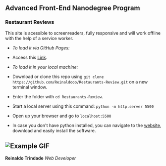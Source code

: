 ## Advanced Front-End Nanodegree Program
### Restaurant Reviews

This site is acessible to screenreaders, fully responsive and will work offline with the help of a service worker.
* *To load it via GitHub Pages:*
* Access this [Link](https://reinaldooo.github.io/Restaurants-Review/).
* *To load it in your local machine:*
* Download or clone this repo using `git clone https://github.com/Reinaldooo/Restaurants-Review.git` on a new terminal window.
* Enter the folder with `cd Restaurants-Review`.
* Start a local server using this command: `python -m http.server 5500`
* Open up your browser and go to `localhost:5500`

* In case you don't have python installed, you can navigate to the [website](https://www.python.org/), download and easily install the software.


![Example GIF](/Example.gif)
--
**Reinaldo Trindade**
*Web Developer*